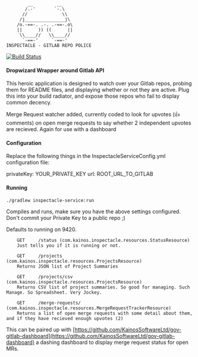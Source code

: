             __         __
           /.-'       `-.\
          //             \\
         /j_______________j\
        /o.-==-. .-. .-==-.o\
        ||      )) ((      ||
         \\____//   \\____//
          `-==-'     `-==-'
    INSPECTACLE - GITLAB REPO POLICE

[![Build Status](https://travis-ci.org/KainosSoftwareLtd/gov-inspectacle.svg?branch=master)](https://travis-ci.org/KainosSoftwareLtd/gov-inspectacle)

#### Dropwizard Wrapper around Gitlab API
This heroic application is designed to watch over your Gitlab repos, probing them for README files, and displaying whether or not they are active. Plug this into your build radiator, and expose those repos who fail to display common decency.

Merge Request watcher added, currently coded to look for upvotes (:+1: comments) on open merge requests to say whether 2 independent upvotes are recieved. Again for use with a dashboard

#### Configuration
Replace the following things in the InspectacleServiceConfig.yml configuration file:

privateKey: YOUR_PRIVATE_KEY
url: ROOT_URL_TO_GITLAB

#### Running

```
./gradlew inspectacle-service:run
```

Compiles and runs, make sure you have the above settings configured. Don't commit your Private Key to a public repo ;)

Defaults to running on 9420.

```
    GET     /status (com.kainos.inspectacle.resources.StatusResource)
    Just tells you if it is running or not.
```

```
    GET     /projects (com.kainos.inspectacle.resources.ProjectsResource)
    Returns JSON list of Project Summaries
```

```
    GET     /projects/csv (com.kainos.inspectacle.resources.ProjectsResource)
    Returns CSV list of project summaries. So good for managing. Such Manage. So Spreadsheet. Very Jockey.
```

```
    GET     /merge-requests/ (com.kainos.inspectacle.resources.MergeRequestTrackerResource)
    Returns a list of open merge requests with some detail about them, and if they have recieved enough upvotes (2)
```


This can be paired up with [https://github.com/KainosSoftwareLtd/gov-gitlab-dashboard](https://github.com/KainosSoftwareLtd/gov-gitlab-dashboard) a dashing dashboard to display merge request status for open MRs.
